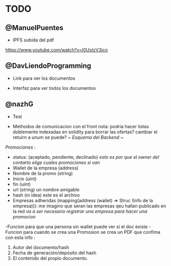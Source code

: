 # TODO

## @ManuelPuentes

- IPFS subida del pdf

https://www.youtube.com/watch?v=I0UolzV3ico

## @DavLiendoProgramming

- Link para ver los documentos

- Interfaz para ver todos los documentos

## @nazhG

- Test

- Methodos de comunicacion con el front
nota: podria hacer listas doblemente indexadas en solidity para borrar las ofertas?
cambiar el retuirn a unum se puede?
 ~ *_Esquema del Backend_* ~

*Promociones* : 
- status: (aceptado, pendiente, declinado)
    *esto es por que el owner del contarto elige cuales promociones si van*
- Wallet de la empresa (address)
- Nombre de la promo (string)
- Inicio (uint)
- fin (uint)
- url (string) un nombre amigable
- hash (ni idea) este es el archivo
- Empresas adheridas (mapping(address (wallet) => Struc (Info de la empresa))):
    me imagino que seran las empresas qeu hallan publicado en la red
    *va a ser necesario registrar una empresa para hacer una promocion*

-Funcion para que una persona sin wallet puede ver si el doc existe
-Funcion para cuando se crea una Promosion se crea un PDF que confima con esta info :
1. Autor del documento/hash
2. Fecha de generación/depósito del hash
3. El contenido del propio documento.

